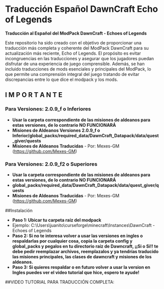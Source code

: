 # Traducción Español DawnCraft Echo of Legends

**Traducción al Español del ModPack DawnCraft - Echoes of Legends**

Este repositorio ha sido creado con el objetivo de proporcionar una traducción más completa y coherente del ModPack DawnCraft para su actualización más reciente, Echo of Legends. El propósito es evitar incongruencias en las traducciones y asegurar que los jugadores puedan disfrutar de una experiencia de juego comprensible. Además, se han incluido traducciones de mods esenciales y principales del ModPack, lo que permite una comprensión integral del juego tratando de evitar discrepancias entre lo que dice el modpack y los mods.

## I M P O R T A N T E
### Para Versiones: 2.0.9_f o Inferiores
- **Usar la carpeta correspondiente de las misiones de aldeanos para estas versiones, de lo contrario NO FUNCIONARÁ**
- **Misiones de Aldeanos Versiones 2.0.9_f o Inferior/global_packs/required_data/DawnCraft_Datapack/data/quest_giver/quests**
- **Misiones de Aldeanos Traducidas** - Por: Mexes-GM (https://github.com/Mexes-GM)

### Para Versiones: 2.0.9_f2 o Superiores
- **Usar la carpeta correspondiente de las misiones de aldeanos para estas versiones, de lo contrario NO FUNCIONARÁ**
- **global_packs/required_data/DawnCraft_Datapack/data/quest_giver/quests**
- **Misiones de Aldeanos Traducidas** - Por: Mexes-GM (https://github.com/Mexes-GM)

##Instalación
- **Paso 1: Ubicar tu carpeta raíz del modpack**
- Ejemplo: C:\Users\juanito\curseforge\minecraft\Instances\DawnCraft - Echoes of Legends
- **Paso 2: Si no te interesa volver a usar las versiones en ingles o respaldarlas por cualquier cosa, copia la carpeta config y global_packs y pegalos en tu directorio raíz de Dawncraft, ¡¡Si o Si!! te debe pedir reemplazar archivos, reemplazalos y ya tendrías traducido las misiones principales, las clases de dawncraft y misiones de los aldeanos.**
- **Paso 3: Si quieres respaldar o en futuro volver a usar la version en Ingles puedes ver el video tutorial que hice, espero te ayude!**

##VIDEO TUTORIAL PARA TRADUCCIÓN COMPLETA:
